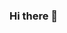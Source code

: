 ### Hi there 👋

<!--
**ItsDrue157/ItsDrue157** is a ✨ _special_ ✨ repository because its `README.md` (this file) appears on your GitHub profile.

Here are some ideas to get you started:

- 🔭 porra nenhuma
-->

